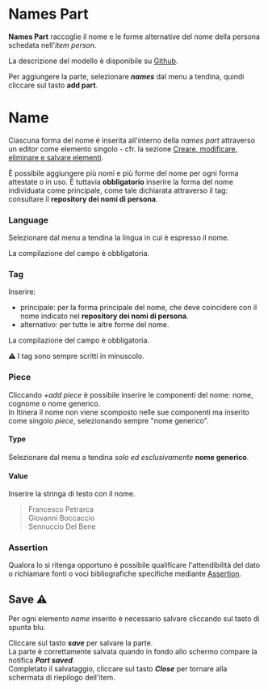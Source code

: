 # Names Part

**Names Part** raccoglie il nome e le forme alternative del nome della persona schedata nell'_item person_.  

La descrizione del modello è disponibile su [Github](https://github.com/vedph/cadmus-general#namespart).  

Per aggiungere la parte, selezionare **_names_** dal menu a tendina, quindi cliccare sul tasto **add part**.  

# Name
Ciascuna forma del nome è inserita all'interno della _names part_ attraverso un editor come elemento singolo - cfr. la sezione [Creare, modificare, eliminare e salvare elementi](Editor_Brick.md).

È possibile aggiungere più nomi e più forme del nome per ogni forma attestate o in uso. È tuttavia **obbligatorio** inserire la forma del nome individuata come principale, come tale dichiarata attraverso il tag: consultare il **repository dei nomi di persona**.  

### Language
Selezionare dal menu a tendina la lingua in cui è espresso il nome. 

La compilazione del campo è obbligatoria.


### Tag
Inserire:  
* principale: per la forma principale del nome, che deve coincidere con il nome indicato nel **repository dei nomi di persona**.
* alternativo: per tutte le altre forme del nome.

La compilazione del campo è obbligatoria.  

⚠️ I tag sono sempre scritti in minuscolo.

### Piece
Cliccando _+add piece_ è possibile inserire le componenti del nome: nome, cognome o nome generico.  
In Itinera il nome non viene scomposto nelle sue componenti ma inserito come singolo _piece_, selezionando sempre "nome generico".  

#### Type
Selezionare dal menu a tendina _solo ed esclusivamente_ **nome generico**.

#### Value
Inserire la stringa di testo con il nome.
> Francesco Petrarca  
> Giovanni Boccaccio  
> Sennuccio Del Bene

### Assertion
Qualora lo si ritenga opportuno è possibile qualificare l'attendibilità del dato o richiamare fonti o voci bibliografiche specifiche mediante [Assertion](Assertion_Brick.md).
 
## Save ⚠️ 
Per ogni elemento _name_ inserito è necessario salvare cliccando sul tasto di spunta blu.

Cliccare sul tasto **_save_** per salvare la parte.  
La parte è correttamente salvata quando in fondo allo schermo compare la notifica **_Part saved_**.  
Completato il salvataggio, cliccare sul tasto **_Close_** per tornare alla schermata di riepilogo dell'item.
